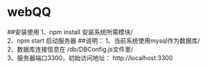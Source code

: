 # webQQ

##安装使用
1、npm install 安装系统所需模块/<br>
2、npm start 启动服务器
##说明：
1、当前系统使用mysql作为数据库/<br>
2、数据库连接信息在 /db/DBConfig.js文件里/<br>
3、服务器端口3300，初始访问地址： http://localhost:3300



